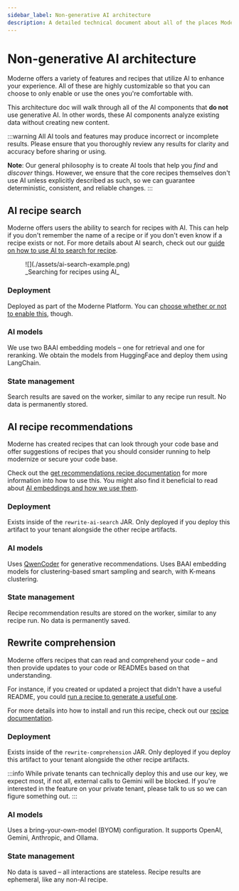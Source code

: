 ```yaml
---
sidebar_label: Non-generative AI architecture
description: A detailed technical document about all of the places Moderne uses non-generative AI.
---
```


# Non-generative AI architecture

Moderne offers a variety of features and recipes that utilize AI to enhance your experience. All of these are highly customizable so that you can choose to only enable or use the ones you're comfortable with.

This architecture doc will walk through all of the AI components that **do not** use generative AI. In other words, these AI components analyze existing data without creating new content.

:::warning
All AI tools and features may produce incorrect or incomplete results. Please ensure that you thoroughly review any results for clarity and accuracy before sharing or using.

**Note**: Our general philosophy is to create AI tools that help you _find_ and _discover_ things. However, we ensure that the core recipes themselves don't use AI unless explicitly described as such, so we can guarantee deterministic, consistent, and reliable changes.
:::

## AI recipe search

Moderne offers users the ability to search for recipes with AI. This can help if you don't remember the name of a recipe or if you don't even know if a recipe exists or not. For more details about AI search, check out our [guide on how to use AI to search for recipe](../../../user-documentation/moderne-platform/how-to-guides/moderne-platform-search.md#ai-search).

<figure>
  ![](./assets/ai-search-example.png)
  <figcaption>_Searching for recipes using AI_</figcaption>
</figure>

### Deployment

Deployed as part of the Moderne Platform. You can [choose whether or not to enable this](../../../user-documentation/moderne-platform/how-to-guides/moderne-platform-search.md#how-to-enable-or-disable-ai-search), though.

### AI models

We use two BAAI embedding models – one for retrieval and one for reranking. We obtain the models from HuggingFace and deploy them using LangChain.

### State management

Search results are saved on the worker, similar to any recipe run result. No data is permanently stored.

## AI recipe recommendations

Moderne has created recipes that can look through your code base and offer suggestions of recipes that you should consider running to help modernize or secure your code base. 

Check out the [get recommendations recipe documentation](https://docs.openrewrite.org/recipes/ai/research/getrecommendations#recommendations) for more information into how to use this. You might also find it beneficial to read about [AI embeddings and how we use them](https://www.moderne.ai/blog/what-are-embeddings-and-why-are-they-great-for-code-impact-analysis).

### Deployment

Exists inside of the `rewrite-ai-search` JAR. Only deployed if you deploy this artifact to your tenant alongside the other recipe artifacts.

### AI models

Uses [QwenCoder](https://huggingface.co/Qwen/Qwen2.5-Coder-1.5B) for generative recommendations. Uses BAAI embedding models for clustering-based smart sampling and search, with K-means clustering.

### State management

Recipe recommendation results are stored on the worker, similar to any recipe run. No data is permanently saved.

## Rewrite comprehension

Moderne offers recipes that can read and comprehend your code – and then provide updates to your code or READMEs based on that understanding. 

For instance, if you created or updated a project that didn't have a useful README, you could [run a recipe to generate a useful one](https://github.com/openrewrite/rewrite-docker/pull/10). 

For more details into how to install and run this recipe, check out our [recipe documentation](https://docs.openrewrite.org/recipes/knowledge/docs/updateopenrewritereadme).

### Deployment

Exists inside of the `rewrite-comprehension` JAR. Only deployed if you deploy this artifact to your tenant alongside the other recipe artifacts.

:::info
While private tenants can technically deploy this and use our key, we expect most, if not all, external calls to Gemini will be blocked. If you're interested in the feature on your private tenant, please talk to us so we can figure something out.
:::

### AI models

Uses a bring-your-own-model (BYOM) configuration. It supports OpenAI, Gemini, Anthropic, and Ollama.

### State management

No data is saved – all interactions are stateless. Recipe results are ephemeral, like any non-AI recipe.
